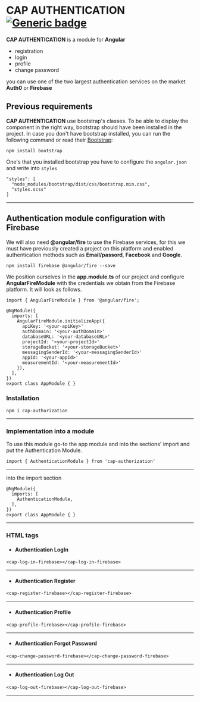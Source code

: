 # CAP AUTHENTICATION [![Generic badge](https://img.shields.io/badge/CAP-Active-<COLOR>.svg)](https://shields.io/)

**CAP AUTHENTICATION** is a module for **Angular**

* registration
* login
* profile
* change password

you can use one of the two largest authentication services on the market **Auth0** or **Firebase**

## **Previous requirements**
**CAP AUTHENTICATION** use bootstrap's classes. To be able to display the component in the right way, bootstrap should have been installed in the project. In case you don't have bootstrap installed, you can run the following command or read their [Bootstrap](https://getbootstrap.com/docs/4.3/getting-started/download/):
```
npm install bootstrap
```
One's that you installed bootstrap you have to configure the `angular.json` and write into `styles`
```
"styles": [
  "node_modules/bootstrap/dist/css/bootstrap.min.css",
  "styles.scss"
]
```
---
## Authentication module configuration with Firebase

We will also need **@angular/fire** to use the Firebase services, for this we must have previously created a project on this platform and enabled authentication methods such as **Email/passord**, **Facebook** and **Google**.
```
npm install firebase @angular/fire --save
```
We position ourselves in the **app.module.ts** of our project and configure **AngularFireModule** with the credentials we obtain from the Firebase platform. It will look as follows.


```
import { AngularFireModule } from '@angular/fire';

@NgModule({
  imports: [
    AngularFireModule.initializeApp({
      apiKey: '<your-apiKey>'
      authDomain: '<your-authDomain>'
      databaseURL: '<your-databaseURL>'
      projectId: '<your-projectId>'
      storageBucket: '<your-storageBucket>'
      messagingSenderId: '<your-messagingSenderId>'
      appId: '<your-appId>'
      measurementId: '<your-measurementId>'
    }),
  ],
})
export class AppModule { }
```

### Installation
```
npm i cap-authorization
```
---

### **Implementation into a module**

To use this module go-to the app module and into the sections' import and put the Authentication Module.
```
import { AuthenticationModule } from 'cap-authorization'
```
---
into the import section
```
@NgModule({
  imports: [
    AuthenticationModule,
  ],
})
export class AppModule { }
```
---

### **HTML tags**

* #### **Authentication LogIn**
```
<cap-log-in-firebase></cap-log-in-firebase>
```
---
* #### **Authentication Register**
```
<cap-register-firebase></cap-register-firebase>
```
---
* #### **Authentication Profile**
```
<cap-profile-firebase></cap-profile-firebase>
```
---
* #### **Authentication Forgot Password**
```
<cap-change-password-firebase></cap-change-password-firebase>
```
---
* #### **Authentication Log Out**
```
<cap-log-out-firebase></cap-log-out-firebase>
```
---
